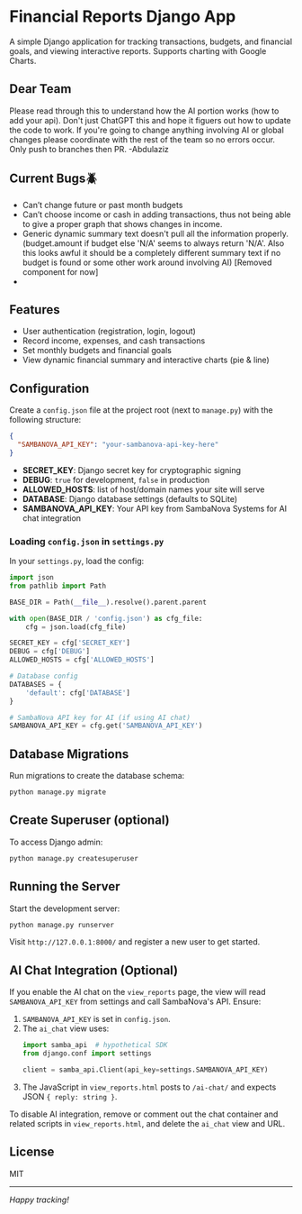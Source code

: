 # Financial Reports Django App

A simple Django application for tracking transactions, budgets, and financial goals, and viewing interactive reports. Supports charting with Google Charts.
## Dear Team
Please read through this to understand how the AI portion works (how to add your api). Don't just ChatGPT this and hope it figuers out how to update the code to work. If you're going to change anything involving AI or global changes please coordinate with the rest of the team so no errors occur. Only push to branches then PR.
 -Abdulaziz
  
## Current Bugs🪲

- Can’t change future or past month budgets
- Can’t choose income or cash in adding transactions, thus not being able to give a proper graph that shows changes in income.
- Generic dynamic summary text doesn't pull all the information properly. (budget.amount if budget else 'N/A' seems to always return 'N/A'. Also this looks awful it should be a completely different summary text if no budget is found or some other work around involving AI) [Removed component for now]
- 
## Features
- User authentication (registration, login, logout)
- Record income, expenses, and cash transactions
- Set monthly budgets and financial goals
- View dynamic financial summary and interactive charts (pie & line)

## Configuration
Create a `config.json` file at the project root (next to `manage.py`) with the following structure:

```json
{
  "SAMBANOVA_API_KEY": "your-sambanova-api-key-here"
}
```

- **SECRET_KEY**: Django secret key for cryptographic signing
- **DEBUG**: `true` for development, `false` in production
- **ALLOWED_HOSTS**: list of host/domain names your site will serve
- **DATABASE**: Django database settings (defaults to SQLite)
- **SAMBANOVA_API_KEY**: Your API key from SambaNova Systems for AI chat integration

### Loading `config.json` in `settings.py`
In your `settings.py`, load the config:

```python
import json
from pathlib import Path

BASE_DIR = Path(__file__).resolve().parent.parent

with open(BASE_DIR / 'config.json') as cfg_file:
    cfg = json.load(cfg_file)

SECRET_KEY = cfg['SECRET_KEY']
DEBUG = cfg['DEBUG']
ALLOWED_HOSTS = cfg['ALLOWED_HOSTS']

# Database config
DATABASES = {
    'default': cfg['DATABASE']
}

# SambaNova API key for AI (if using AI chat)
SAMBANOVA_API_KEY = cfg.get('SAMBANOVA_API_KEY')
```

## Database Migrations
Run migrations to create the database schema:

```bash
python manage.py migrate
```

## Create Superuser (optional)
To access Django admin:

```bash
python manage.py createsuperuser
```

## Running the Server
Start the development server:

```bash
python manage.py runserver
```

Visit `http://127.0.0.1:8000/` and register a new user to get started.

## AI Chat Integration (Optional)
If you enable the AI chat on the `view_reports` page, the view will read `SAMBANOVA_API_KEY` from settings and call SambaNova's API. Ensure:

1. `SAMBANOVA_API_KEY` is set in `config.json`.
2. The `ai_chat` view uses:
   ```python
   import samba_api  # hypothetical SDK
   from django.conf import settings

   client = samba_api.Client(api_key=settings.SAMBANOVA_API_KEY)
   ```
3. The JavaScript in `view_reports.html` posts to `/ai-chat/` and expects JSON `{ reply: string }`.

To disable AI integration, remove or comment out the chat container and related scripts in `view_reports.html`, and delete the `ai_chat` view and URL.

## License
MIT



---

*Happy tracking!*


